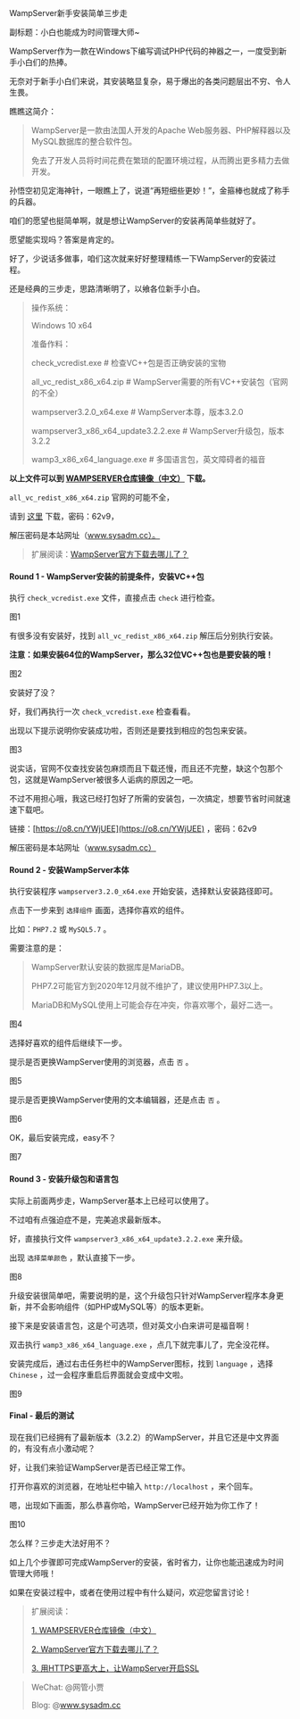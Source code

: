 WampServer新手安装简单三步走

副标题：小白也能成为时间管理大师~



WampServer作为一款在Windows下编写调试PHP代码的神器之一，一度受到新手小白们的热捧。

无奈对于新手小白们来说，其安装略显复杂，易于爆出的各类问题层出不穷、令人生畏。

瞧瞧这简介：

> WampServer是一款由法国人开发的Apache Web服务器、PHP解释器以及MySQL数据库的整合软件包。
>
> 免去了开发人员将时间花费在繁琐的配置环境过程，从而腾出更多精力去做开发。



孙悟空初见定海神针，一眼瞧上了，说道“再短细些更妙！”，金箍棒也就成了称手的兵器。

咱们的愿望也挺简单啊，就是想让WampServer的安装再简单些就好了。

愿望能实现吗？答案是肯定的。

好了，少说话多做事，咱们这次就来好好整理精练一下WampServer的安装过程。

还是经典的三步走，思路清晰明了，以飨各位新手小白。



> 操作系统：
>
> Windows 10 x64
>
> 准备作料：
>
> check_vcredist.exe    # 检查VC++包是否正确安装的宝物
>
> all_vc_redist_x86_x64.zip    # WampServer需要的所有VC++安装包（官网的不全）
>
> wampserver3.2.0_x64.exe    # WampServer本尊，版本3.2.0
>
> wampserver3_x86_x64_update3.2.2.exe    # WampServer升级包，版本3.2.2
>
> wamp3_x86_x64_language.exe    # 多国语言包，英文障碍者的福音



**以上文件可以到 [WAMPSERVER仓库镜像（中文）](https://www.sysadm.cc/index.php/xitongyunwei/720-repository-of-wampserver-files) 下载。**

`all_vc_redist_x86_x64.zip` 官网的可能不全，

请到 [这里](https://o8.cn/YWjUEE) 下载，密码：62v9，

解压密码是本站网址（www.sysadm.cc）。

> 扩展阅读：[WampServer官方下载去哪儿了？](https://www.sysadm.cc/index.php/xitongyunwei/692-wampserver)





#### Round 1 - WampServer安装的前提条件，安装VC++包

执行 `check_vcredist.exe` 文件，直接点击 `check` 进行检查。

图1



有很多没有安装好，找到 `all_vc_redist_x86_x64.zip` 解压后分别执行安装。

**注意：如果安装64位的WampServer，那么32位VC++包也是要安装的哦！**

图2



安装好了没？

好，我们再执行一次 `check_vcredist.exe` 检查看看。

出现以下提示说明你安装成功啦，否则还是要找到相应的包包来安装。

图3



说实话，官网不仅查找安装包麻烦而且下载还慢，而且还不完整，缺这个包那个包，这就是WampServer被很多人诟病的原因之一吧。

不过不用担心哦，我这已经打包好了所需的安装包，一次搞定，想要节省时间就速速下载吧。

链接：[https://o8.cn/YWjUEE](https://o8.cn/YWjUEE) ，密码：62v9

解压密码是本站网址（www.sysadm.cc）



#### Round 2  - 安装WampServer本体

执行安装程序 `wampserver3.2.0_x64.exe` 开始安装，选择默认安装路径即可。

点击下一步来到 `选择组件` 画面，选择你喜欢的组件。

比如：`PHP7.2` 或 `MySQL5.7` 。

需要注意的是：

> WampServer默认安装的数据库是MariaDB。
>
> PHP7.2可能官方到2020年12月就不维护了，建议使用PHP7.3以上。
>
> MariaDB和MySQL使用上可能会存在冲突，你喜欢哪个，最好二选一。

图4



选择好喜欢的组件后继续下一步。

提示是否更换WampServer使用的浏览器，点击 `否` 。

图5



提示是否更换WampServer使用的文本编辑器，还是点击 `否` 。

图6



OK，最后安装完成，easy不？

图7



#### Round 3 - 安装升级包和语言包

实际上前面两步走，WampServer基本上已经可以使用了。

不过咱有点强迫症不是，完美追求最新版本。

好，直接执行文件 `wampserver3_x86_x64_update3.2.2.exe` 来升级。

出现 `选择菜单颜色` ，默认直接下一步。

图8



升级安装很简单吧，需要说明的是，这个升级包只针对WampServer程序本身更新，并不会影响组件（如PHP或MySQL等）的版本更新。



接下来是安装语言包，这是个可选项，但对英文小白来讲可是福音啊！

双击执行 `wamp3_x86_x64_language.exe` ，点几下就完事儿了，完全没花样。

安装完成后，通过右击任务栏中的WampServer图标，找到 `language` ，选择 `Chinese` ，过一会程序重启后界面就会变成中文啦。

图9





#### Final - 最后的测试

现在我们已经拥有了最新版本（3.2.2）的WampServer，并且它还是中文界面的，有没有点小激动呢？

好，让我们来验证WampServer是否已经正常工作。

打开你喜欢的浏览器，在地址栏中输入 `http://localhost` ，来个回车。

嗯，出现如下画面，那么恭喜你哈，WampServer已经开始为你工作了！

图10





怎么样？三步走大法好用不？

如上几个步骤即可完成WampServer的安装，省时省力，让你也能迅速成为时间管理大师哦！

如果在安装过程中，或者在使用过程中有什么疑问，欢迎您留言讨论！



>  扩展阅读：
>
> [1. WAMPSERVER仓库镜像（中文）](https://www.sysadm.cc/index.php/xitongyunwei/720-repository-of-wampserver-files)
>
> [2. WampServer官方下载去哪儿了？](https://www.sysadm.cc/index.php/xitongyunwei/692-wampserver)
>
> [3. 用HTTPS更高大上，让WampServer开启SSL](https://www.sysadm.cc/index.php/webxuexi/729-https-wampserver-ssl)



> WeChat: @网管小贾
>
> Blog: @www.sysadm.cc

